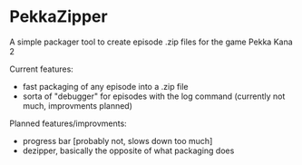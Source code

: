 # PekkaZipper
A simple packager tool to create episode .zip files for the game Pekka Kana 2

Current features:
+ fast packaging of any episode into a .zip file
+ sorta of "debugger" for episodes with the log command (currently not much, improvments planned)

Planned features/improvments:
+ progress bar [probably not, slows down too much]
+ dezipper, basically the opposite of what packaging does
